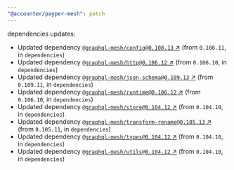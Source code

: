 ```yaml
---
"@accounter/payper-mesh": patch
---
```

dependencies updates:
  - Updated dependency [`@graphql-mesh/config@0.108.13` ↗︎](https://www.npmjs.com/package/@graphql-mesh/config/v/0.108.13) (from `0.108.11`, in `dependencies`)
  - Updated dependency [`@graphql-mesh/http@0.106.12` ↗︎](https://www.npmjs.com/package/@graphql-mesh/http/v/0.106.12) (from `0.106.10`, in `dependencies`)
  - Updated dependency [`@graphql-mesh/json-schema@0.109.13` ↗︎](https://www.npmjs.com/package/@graphql-mesh/json-schema/v/0.109.13) (from `0.109.11`, in `dependencies`)
  - Updated dependency [`@graphql-mesh/runtime@0.106.12` ↗︎](https://www.npmjs.com/package/@graphql-mesh/runtime/v/0.106.12) (from `0.106.10`, in `dependencies`)
  - Updated dependency [`@graphql-mesh/store@0.104.12` ↗︎](https://www.npmjs.com/package/@graphql-mesh/store/v/0.104.12) (from `0.104.10`, in `dependencies`)
  - Updated dependency [`@graphql-mesh/transform-rename@0.105.13` ↗︎](https://www.npmjs.com/package/@graphql-mesh/transform-rename/v/0.105.13) (from `0.105.11`, in `dependencies`)
  - Updated dependency [`@graphql-mesh/types@0.104.12` ↗︎](https://www.npmjs.com/package/@graphql-mesh/types/v/0.104.12) (from `0.104.10`, in `dependencies`)
  - Updated dependency [`@graphql-mesh/utils@0.104.12` ↗︎](https://www.npmjs.com/package/@graphql-mesh/utils/v/0.104.12) (from `0.104.10`, in `dependencies`)

